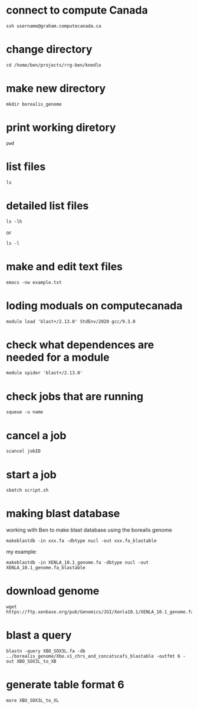 # connect to compute Canada
```
ssh username@graham.computecanada.ca
```
# change directory
```
cd /home/ben/projects/rrg-ben/knedlo
```
# make new directory
```
mkdir borealis_genome
```

# print working diretory
```
pwd
```

# list files

```
ls
```

# detailed list files
```
ls -lh
```
or 
```
ls -l
```
# make and edit text files
```
emacs -nw example.txt
```

# loding moduals on computecanada
```
module load 'blast+/2.13.0' StdEnv/2020 gcc/9.3.0
```

# check what dependences are needed for a module
```
module spider 'blast+/2.13.0'
```

# check jobs that are running
```
squeue -u name
```
# cancel a job
```
scancel jobID
```
# start a job
```
sbatch script.sh
```
# making blast database
working with Ben to make blast database using the borealis genome
```
makeblastdb -in xxx.fa -dbtype nucl -out xxx.fa_blastable
```
my example:
```
makeblastdb -in XENLA_10.1_genome.fa -dbtype nucl -out XENLA_10.1_genome.fa_blastable
```
# download genome

```
wget https://ftp.xenbase.org/pub/Genomics/JGI/Xenla10.1/XENLA_10.1_genome.fa.gz
```
# blast a query
```
blastn -query XBO_SOX3L.fa -db ../borealis_genome/Xbo.v1_chrs_and_concatscafs_blastable -outfmt 6 -out XBO_SOX3L_to_XB
```
# generate table format 6
```
more XBO_SOX3L_to_XL
```
